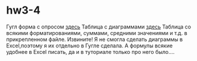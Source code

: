 # hw3-4
Гугл форма с опросом [здесь](https://goo.gl/forms/E4FZa7285dK6NdMC3)
Таблица с диаграммами [здесь](https://docs.google.com/spreadsheets/d/18N6GPcytyFoEXU3MmzitDVfgZCyq9kxY4LAWwj8qATM/edit?usp=sharing)
Таблица со всякими форматированиями, суммами, средними значениями и т.д. в прикрепленном файле.
Извините! Я не смогла сделать диаграммы в Excel,поэтому я их отдельно в Гугле сделала. А формулы всякие удобнее в Excel писать, да и в туториале только про него было....
